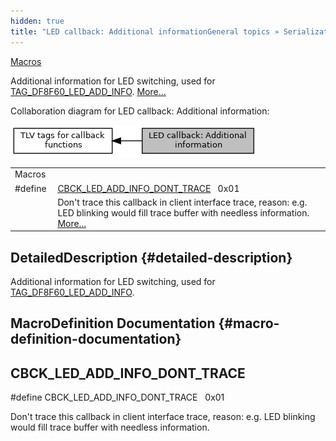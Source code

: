 ```yaml
---
hidden: true
title: "LED callback: Additional informationGeneral topics » Serialization » BER TLV tags used by EMV ADK » Verifone internal tags » Primitive tags » TLV tags for callback functions"
---
```


[Macros](#define-members)

Additional information for LED switching, used for <a href="group___t_l_v___c_b_c_k.md#ga49b42df1c0b4c78b9e954b1c24aa8e3d">TAG_DF8F60_LED_ADD_INFO</a>. [More\...](#details)

Collaboration diagram for LED callback: Additional information:

![](group___t_l_v___c_b_c_k___l_e_d___a_d_d___i_n_f_o.png)

|  |  |
|----|----|
| Macros |  |
| #define  | [CBCK_LED_ADD_INFO_DONT_TRACE](#gacdd5936384668992cd4a8e21cd835495)   0x01 |
|   | Don\'t trace this callback in client interface trace, reason: e.g. LED blinking would fill trace buffer with needless information. [More\...](#gacdd5936384668992cd4a8e21cd835495)<br/> |

## DetailedDescription {#detailed-description}

Additional information for LED switching, used for <a href="group___t_l_v___c_b_c_k.md#ga49b42df1c0b4c78b9e954b1c24aa8e3d">TAG_DF8F60_LED_ADD_INFO</a>.

## MacroDefinition Documentation {#macro-definition-documentation}

## CBCK_LED_ADD_INFO_DONT_TRACE <a href="#gacdd5936384668992cd4a8e21cd835495" id="gacdd5936384668992cd4a8e21cd835495"></a>

<p>#define CBCK_LED_ADD_INFO_DONT_TRACE   0x01</p>

Don\'t trace this callback in client interface trace, reason: e.g. LED blinking would fill trace buffer with needless information.
